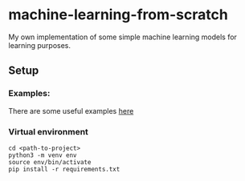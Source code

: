 # machine-learning-from-scratch

My own implementation of some simple machine learning models for learning purposes.

## Setup

### Examples:
There are some useful examples [here](notebooks/examples.ipynb)

### Virtual environment

```commandline
cd <path-to-project>
python3 -m venv env
source env/bin/activate
pip install -r requirements.txt
```